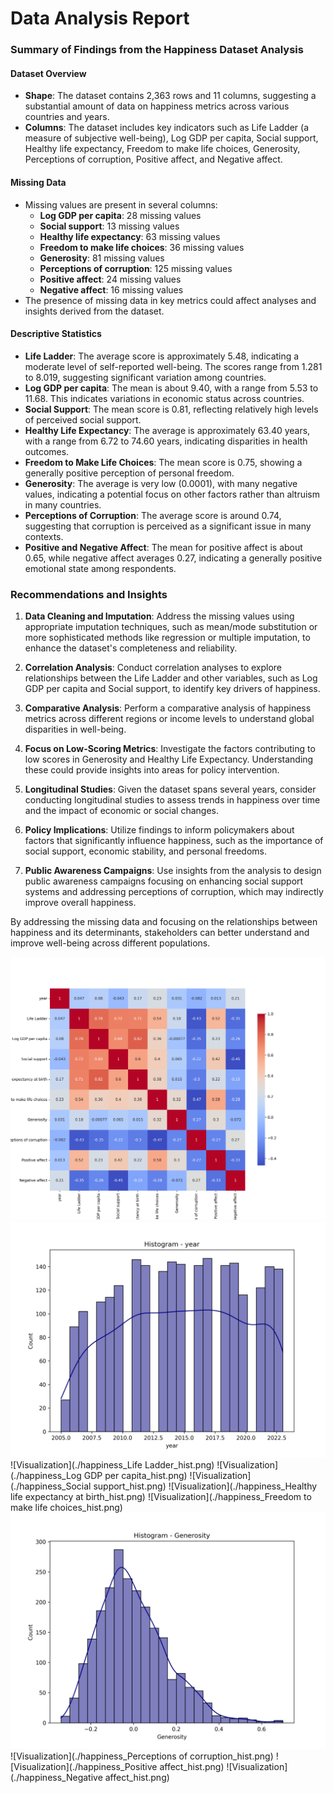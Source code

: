 # Data Analysis Report

### Summary of Findings from the Happiness Dataset Analysis

#### Dataset Overview
- **Shape**: The dataset contains 2,363 rows and 11 columns, suggesting a substantial amount of data on happiness metrics across various countries and years.
- **Columns**: The dataset includes key indicators such as Life Ladder (a measure of subjective well-being), Log GDP per capita, Social support, Healthy life expectancy, Freedom to make life choices, Generosity, Perceptions of corruption, Positive affect, and Negative affect.

#### Missing Data
- Missing values are present in several columns:
  - **Log GDP per capita**: 28 missing values
  - **Social support**: 13 missing values
  - **Healthy life expectancy**: 63 missing values
  - **Freedom to make life choices**: 36 missing values
  - **Generosity**: 81 missing values
  - **Perceptions of corruption**: 125 missing values
  - **Positive affect**: 24 missing values
  - **Negative affect**: 16 missing values
- The presence of missing data in key metrics could affect analyses and insights derived from the dataset.

#### Descriptive Statistics
- **Life Ladder**: The average score is approximately 5.48, indicating a moderate level of self-reported well-being. The scores range from 1.281 to 8.019, suggesting significant variation among countries.
- **Log GDP per capita**: The mean is about 9.40, with a range from 5.53 to 11.68. This indicates variations in economic status across countries.
- **Social Support**: The mean score is 0.81, reflecting relatively high levels of perceived social support.
- **Healthy Life Expectancy**: The average is approximately 63.40 years, with a range from 6.72 to 74.60 years, indicating disparities in health outcomes.
- **Freedom to Make Life Choices**: The mean score is 0.75, showing a generally positive perception of personal freedom.
- **Generosity**: The average is very low (0.0001), with many negative values, indicating a potential focus on other factors rather than altruism in many countries.
- **Perceptions of Corruption**: The average score is around 0.74, suggesting that corruption is perceived as a significant issue in many contexts.
- **Positive and Negative Affect**: The mean for positive affect is about 0.65, while negative affect averages 0.27, indicating a generally positive emotional state among respondents.

### Recommendations and Insights
1. **Data Cleaning and Imputation**: Address the missing values using appropriate imputation techniques, such as mean/mode substitution or more sophisticated methods like regression or multiple imputation, to enhance the dataset's completeness and reliability.

2. **Correlation Analysis**: Conduct correlation analyses to explore relationships between the Life Ladder and other variables, such as Log GDP per capita and Social support, to identify key drivers of happiness.

3. **Comparative Analysis**: Perform a comparative analysis of happiness metrics across different regions or income levels to understand global disparities in well-being. 

4. **Focus on Low-Scoring Metrics**: Investigate the factors contributing to low scores in Generosity and Healthy Life Expectancy. Understanding these could provide insights into areas for policy intervention.

5. **Longitudinal Studies**: Given the dataset spans several years, consider conducting longitudinal studies to assess trends in happiness over time and the impact of economic or social changes.

6. **Policy Implications**: Utilize findings to inform policymakers about factors that significantly influence happiness, such as the importance of social support, economic stability, and personal freedoms. 

7. **Public Awareness Campaigns**: Use insights from the analysis to design public awareness campaigns focusing on enhancing social support systems and addressing perceptions of corruption, which may indirectly improve overall happiness.

By addressing the missing data and focusing on the relationships between happiness and its determinants, stakeholders can better understand and improve well-being across different populations.

![Visualization](./happiness_heatmap.png)
![Visualization](./happiness_year_hist.png)
![Visualization](./happiness_Life Ladder_hist.png)
![Visualization](./happiness_Log GDP per capita_hist.png)
![Visualization](./happiness_Social support_hist.png)
![Visualization](./happiness_Healthy life expectancy at birth_hist.png)
![Visualization](./happiness_Freedom to make life choices_hist.png)
![Visualization](./happiness_Generosity_hist.png)
![Visualization](./happiness_Perceptions of corruption_hist.png)
![Visualization](./happiness_Positive affect_hist.png)
![Visualization](./happiness_Negative affect_hist.png)
